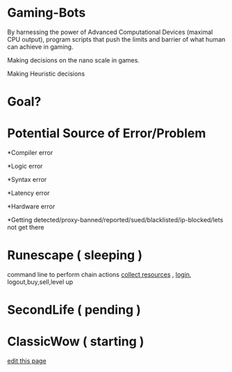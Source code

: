 # Gaming-Bots




By harnessing the power of Advanced Computational Devices (maximal CPU output), program scripts that push the limits and barrier of what human can achieve in gaming.






Making decisions on the nano scale in games.




Making Heuristic decisions




# Goal?

# Potential Source of Error/Problem
  
  *Compiler error
  
  *Logic error

  *Syntax error
  
  *Latency error 
  
  *Hardware error
  
  *Getting detected/proxy-banned/reported/sued/blacklisted/ip-blocked/lets not get there
  
# Runescape  ( sleeping )


command line to perform chain actions [collect resources](https://github.com/ai-gorithm-js/CommandCenter/tree/main/planets/runescape) ,  [login](https://github.com/yida-li/Gaming-Bots/blob/master/runescape/grandExchangeBot/access.gif), logout,buy,sell,level up
# SecondLife ( pending )

# ClassicWow  ( starting )


<span class="edit-link"><a href="https://github.com/yida-li/Gaming-Bots/edit/master/README.md" target="_blank"><i class="fa fa-github"></i> edit this page</a></span>


